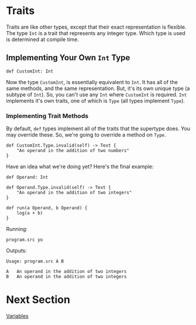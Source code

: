 # Traits
Traits are like other types, except that their exact representation is flexible.
The type `Int` is a trait that represents any integer type.  Which type is used
is determined at compile time.

## Implementing Your Own `Int` Type
```aratar
def CustomInt: Int
```

Now the type `CustomInt`, is essentially equivalent to `Int`.  It has all of the
same methods, and the same representation.  But, it's its own unique type (a
subtype of `Int`).  So, you can't use any `Int` where `CustomInt` is required.
`Int` implements it's own traits, one of which is `Type` (all types implement
`Type`).

### Implementing Trait Methods
By default, `def` types implement all of the traits that the supertype does.
You may override these.  So, we're going to override a method on `Type`.

```aratar
def CustomInt.Type.invalid(self) -> Text {
    "An operand in the addition of two numbers"
}
```

Have an idea what we're doing yet?  Here's the final example:

```aratar
def Operand: Int

def Operand.Type.invalid(self) -> Text {
    "An operand in the addition of two integers"
}

def run(a Operand, b Operand) {
    log(a + b)
}
```

Running:

```aratar
program.src yo
```

Outputs:

```output
Usage: program.src A B

A   An operand in the addition of two integers
B   An operand in the addition of two integers
```

# Next Section
[Variables](variables.md)
